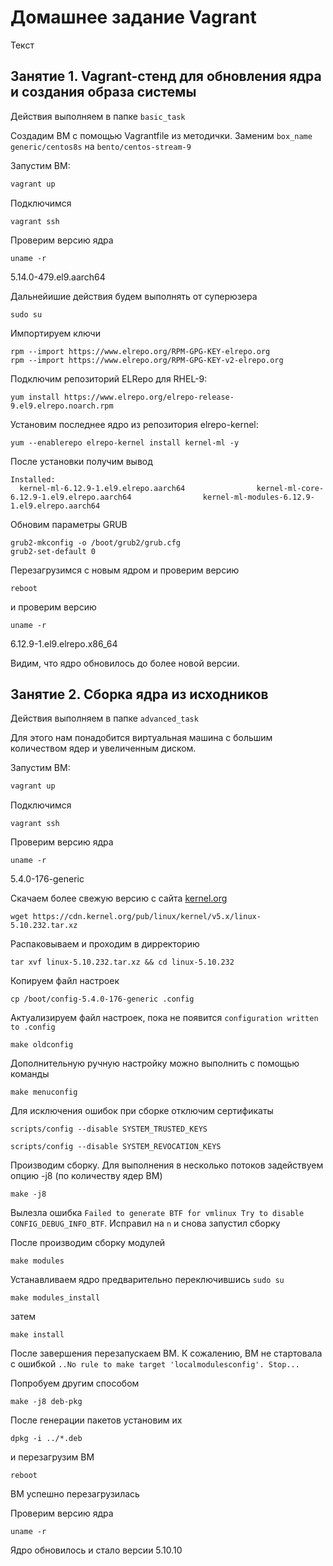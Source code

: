 # Домашнее задание Vagrant
Текст

## Занятие 1. Vagrant-стенд для обновления ядра и создания образа системы
Действия выполняем в папке `basic_task`

Создадим ВМ с помощью Vagrantfile из методички. Заменим `box_name` `generic/centos8s` на `bento/centos-stream-9`

Запустим ВМ:
```sh
vagrant up
```
Подключимся
```
vagrant ssh
```
Проверим версию ядра
```
uname -r
```
5.14.0-479.el9.aarch64

Дальнейишие действия будем выполнять от суперюзера
```
sudo su
```
Импортируем ключи
```
rpm --import https://www.elrepo.org/RPM-GPG-KEY-elrepo.org
rpm --import https://www.elrepo.org/RPM-GPG-KEY-v2-elrepo.org
```
Подключим репозиторий ELRepo для RHEL-9:
```
yum install https://www.elrepo.org/elrepo-release-9.el9.elrepo.noarch.rpm
```
Установим последнее ядро из репозитория elrepo-kernel:
```
yum --enablerepo elrepo-kernel install kernel-ml -y
```
После установки получим вывод
```
Installed:
  kernel-ml-6.12.9-1.el9.elrepo.aarch64                kernel-ml-core-6.12.9-1.el9.elrepo.aarch64                kernel-ml-modules-6.12.9-1.el9.elrepo.aarch64   
```
Обновим параметры GRUB
```
grub2-mkconfig -o /boot/grub2/grub.cfg
grub2-set-default 0
```
Перезагрузимся с новым ядром и проверим версию
```
reboot
```
и проверим версию
```
uname -r
```
6.12.9-1.el9.elrepo.x86_64

Видим, что ядро обновилось до более новой версии.

## Занятие 2. Сборка ядра из исходников
Действия выполняем в папке `advanced_task`

Для этого нам понадобится виртуальная машина с большим количеством ядер и увеличенным диском.

Запустим ВМ:
```sh
vagrant up
```
Подключимся
```
vagrant ssh
```
Проверим версию ядра
```
uname -r
```
5.4.0-176-generic

Скачаем более свежую версию с сайта [kernel.org](https://kernel.org)
```
wget https://cdn.kernel.org/pub/linux/kernel/v5.x/linux-5.10.232.tar.xz
```
Распаковываем и проходим в дирректорию
```
tar xvf linux-5.10.232.tar.xz && cd linux-5.10.232
```

Копируем файл настроек

```
cp /boot/config-5.4.0-176-generic .config
```

Актуализируем файл настроек, пока не появится `configuration written to .config`
```
make oldconfig
```

Дополнительную ручную настройку можно выполнить с помощью команды
```
make menuconfig
```

Для исключения ошибок при сборке отключим сертификаты
```
scripts/config --disable SYSTEM_TRUSTED_KEYS
```
```
scripts/config --disable SYSTEM_REVOCATION_KEYS
```
Производим сборку. Для выполнения в несколько потоков задействуем опцию -j8 (по количеству ядер ВМ)

```
make -j8
```

Вылезла ошибка
`Failed to generate BTF for vmlinux
Try to disable CONFIG_DEBUG_INFO_BTF`.
Исправил на `n` и снова запустил сборку

После производим сборку модулей
```
make modules
```

Устанавливаем ядро предварительно переключившись `sudo su`
```
make modules_install
```
затем
```
make install
```
После завершения перезапускаем ВМ. К сожалению,
ВМ не стартовала с ошибкой `..No rule to make target 'localmodulesconfig'. Stop...`

Попробуем другим способом
```
make -j8 deb-pkg
```
После генерации пакетов установим их
```
dpkg -i ../*.deb
```
и перезагрузим ВМ
```
reboot
```
ВМ успешно перезагрузилась

Проверим версию ядра
```
uname -r
```
Ядро обновилось и стало версии 5.10.10